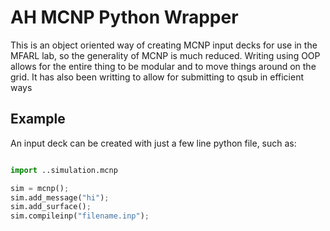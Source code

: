 # AH MCNP Python Wrapper

This is an object oriented way of creating MCNP input decks for use in the MFARL lab, so the generality of MCNP is much reduced.  Writing using OOP allows for the entire thing to be modular and to move things around on the grid.  It has also been writting to allow for submitting to qsub in efficient ways

## Example

An input deck can be created with just a few line python file, such as:

```python

import ..simulation.mcnp

sim = mcnp();
sim.add_message("hi");
sim.add_surface();
sim.compileinp("filename.inp");
```